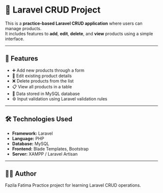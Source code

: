 # 🧩 Laravel CRUD Project

This is a **practice-based Laravel CRUD application** where users can manage products.  
It includes features to **add**, **edit**, **delete**, and **view** products using a simple interface.

---

## 🚀 Features

- ➕ Add new products through a form  
- 📝 Edit existing product details  
- ❌ Delete products from the list  
- 📋 View all products in a table  
- 💾 Data stored in MySQL database  
- ⚙️ Input validation using Laravel validation rules  

---

## 🛠️ Technologies Used

- **Framework:** Laravel  
- **Language:** PHP  
- **Database:** MySQL  
- **Frontend:** Blade Templates, Bootstrap  
- **Server:** XAMPP / Laravel Artisan  

---

## 👩‍💻 Author

Fazila Fatima
Practice project for learning Laravel CRUD operations.
